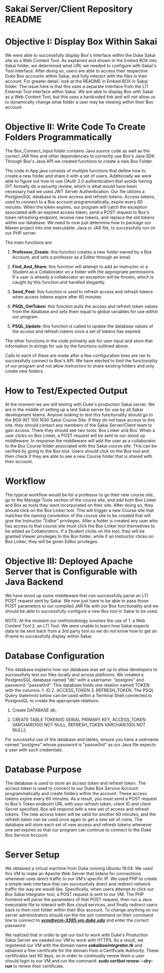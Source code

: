 # Sakai Server/Client Repository README

 
# Objective I: Display Box Within Sakai

We were able to successfully display Box's interface within the Duke Sakai site as a Web Content Tool. As explained and shown in the Embed BOX into Sakai folder, we determined what URL we needed to configure with Sakai's Tool interface. After doing so, users are able to access their respective Duke Box accounts within Sakai, and fully interact with the files in their account. For greater detail, look at the README in Embed BOX in Sakai folder. The issue here is that this uses a separate interface from the LTI External Tool interface within Sakai. We are able to display Box with Sakai as a Web Content Tool, but this uses a hardcoded link and will not allow us to dynamically change what folder a user may be viewing within their Box account.

# Objective II: Write Code To Create Folders Programmatically

The Box_Connect_Input folder contains Java source code as well as the correct JAR files and other dependencies to correctly use Box's Java SDK. Through Box's Java API we created functions to create a new Box Folder.

The code in App.java consists of multiple functions that define how to create a new folder and share it with a set of users. Additionally we were able to figure out how to use OAuth 2.0 authentication that avoids having OIT formally do a security review, which is what would have been necessary had we used JWT Server Authentication. Our file utilizes a PostgresSQL database to store access and refresh tokens. Access tokens, used to connect to a Box account programmatically, expire every 60 minutes. When the token expires, our program will catch the exception associated with an expired access token, send a POST request to Box's token refreshing endpoint, receive new tokens, and replace the old tokens within our database. We need to now just determine how to package our Maven project into one executable .Java or JAR file, to successfully run on our PHP server.

 The main functions are: 

1. **Professor_Create**: this function creates a new folder owned by a Box Account, and sets a professor as a Editor through an email

2. **Find_And_Share**: this function will attempt to add an Instructor or a Student as a Collaborator on a folder with the appropriate permissions. If a user is already a collaborator an exception will be thrown, which is caught by this function and handled elegantly. 

3. **Send_Post**: this function is used to refresh access and refresh tokens when access tokens expire after 60 minutes

4. **PSQL_GetToken**: this function pulls the access and refresh token values from the database and sets them equal to global variables for use within our program.

5. **PSQL_Update**: this function is called to update the database values of the access and refresh tokens once a set of tokens has expired.

The other functions in the code primarily ask for user input and store that information in strings for use by the functions outlined above.

Calls to each of these are made after a few configuration lines are ran to successfully connect to Box's API. We have elected to limit the functionality of our program and not allow instructors to share existing folders and only create new folders.

# How to Test/Expected Output
At the moment we are still testing with Duke's production Sakai server. We are in the middle of setting up a test Sakai server for use by all Sakai development teams. Anyone looking to test this functionality should go to the BOX INT 100 1630 Sakai Course Site. If they do not have access to this site, they should contact any members of the Sakai Server/Client team to gain access. There they should see two tools: Box Linker and Box. When a user clicks on Box Linker, a POST request will be sent to our stood up middleware. In response the middleware will add the user as a collaborator to the Box Course folder associated with this Sakai course site. This can be verified by going to the Box tool. Users should click on the Box tool and then check if they are able to see a new Course folder that is shared with their account. 

# Workflow
The typical workflow would be for a professor to go their new course site, go to the Manage Tools section of the course site, and add both Box Linker and Box as tools they want incorporated on their site. After doing so, they should click on the Box Linker tool. This will trigger a new Course site that matches the naming convention of the course site to be created that will give the Instructor "Editor" privileges. After a folder is created any user who has access to that course site must click the Box Linker tool themselves to be added as Collaborators. If a Student clicks on the tool, they will be granted Viewer privileges to the Box folder, while if an Instructor clicks on Box Linker, they will be given Editor privileges.
 

# Objective III: Deployed Apache Server that is Configurable with Java Backend

We have stood up some middleware that can successfully parse an LTI POST request sent by Sakai. We now just have to be able to pass those POST parameters to our compiled JAR file with our Box functionality and we should be able to successfully configure a new Box tool in Sakai to be used.

NOTE: At the moment our metholodology involves the use of 1. a Web Content Tool 2. an LTI Tool. We were unable to learn how Sakai expects data to be sent back from a 3rd party tool so we do not know how to get an iFrame to successfully display within Sakai.

# Database Configuration


This database explains how our database was set up to allow developers to successfully test our files locally and across platforms.
 We created a PostgresSQL database named "db" with a username: "postgres" and password: "passw0rd". This database
holds one relation named TOKEN with the columns: 1. ID 2. ACCESS_TOKEN 3. REFRESH_TOKEN.
The PSQL Query statemnts below can be used within a Terminal Shell connected to PostgresQL
to create the appropriate relations:

1. Create DATABASE db;

2. CREATE TABLE TOKEN(ID SERIAL PRIMARY KEY, ACCESS_TOKEN VARCHAR(100) NOT NULL, REFRESH_TOKEN VARCHAR(100) NOT NULL);


For successful use of the database and tables, ensure you have a username named "postgres" whose password
is "passw0rd" as our Java file expects a user with such credentials.


# Database Purpose

The database is used to store an access token and refresh token. The access token is used to connect to our
Duke Box Service Account programmatically and create folders within the account. These access tokens expire
every 60 minutes. As a result, you must send a POST request to Box's Token endpoint URL with your refresh 
token, client ID and client Secret specified. Box will respond with a new set of access and refresh tokens.
The new access token will be valid for another 60 minutes, and the refresh token can be used once again
to get a new set of coins. The database will store each set of new access and refresh tokens whenever
one set expires so that our program can continue to connect to the Duke Box Service Account. 

# Server Setup

We obtained a virtual machine from Duke running Ubuntu 16.04. We used this VM to make an Apache Web Server that listens
for connections whenever uses direct traffic to our VM's specific IP. We used PHP to create a simple web interface that
can successfully direct and redirect network traffic the way we would like. Specifically, when users attempt to click
our Box Sakai Integrator tool, a POST request is sent to our VM. The PHP frontend will parse the parameters of that 
POST request, then run a Java executable file to interact with Box cloud services, and finally redirect users back to
their root folder within their Box account. To change anything on our server administrators should run the
the ssh command on their command line to connect to ***vcm@vcm-3385.vm.duke.edu*** and enter the correct password.

We realized that in order to get our tool to work with Duke's Production Sakai Server we needed our VM to work with HTTPS.
As a result, we registered our VM with the domain name ***sakaiboxintegrator.tk*** and obtained a free certificate for the 
domain from a Certificate Authority. These certificates last 90 days, so in order to continually renew them a user should
login to our VM and run the command: ***sudo certbot renew --dry-run*** to renew their certificate.
            
